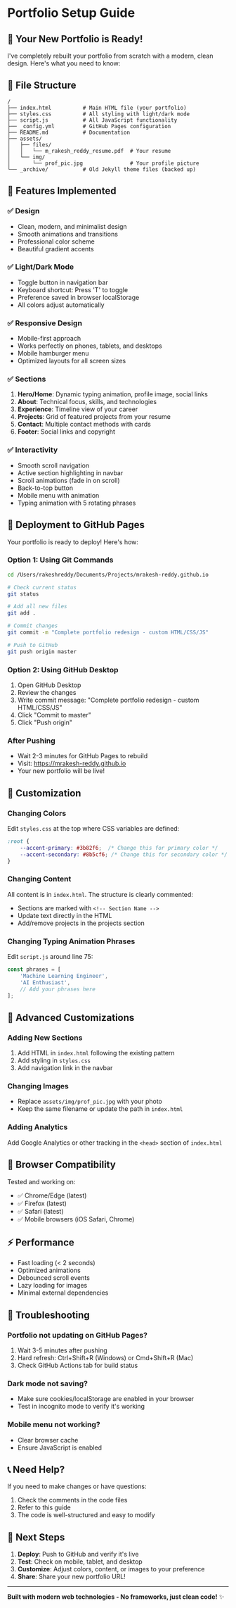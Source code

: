 # Portfolio Setup Guide

## 🎉 Your New Portfolio is Ready!

I've completely rebuilt your portfolio from scratch with a modern, clean design. Here's what you need to know:

## 📁 File Structure

```
/
├── index.html          # Main HTML file (your portfolio)
├── styles.css          # All styling with light/dark mode
├── script.js           # All JavaScript functionality
├── _config.yml         # GitHub Pages configuration
├── README.md           # Documentation
├── assets/
│   ├── files/
│   │   └── m_rakesh_reddy_resume.pdf  # Your resume
│   └── img/
│       └── prof_pic.jpg               # Your profile picture
└── _archive/           # Old Jekyll theme files (backed up)
```

## 🎨 Features Implemented

### ✅ Design
- Clean, modern, and minimalist design
- Smooth animations and transitions
- Professional color scheme
- Beautiful gradient accents

### ✅ Light/Dark Mode
- Toggle button in navigation bar
- Keyboard shortcut: Press 'T' to toggle
- Preference saved in browser localStorage
- All colors adjust automatically

### ✅ Responsive Design
- Mobile-first approach
- Works perfectly on phones, tablets, and desktops
- Mobile hamburger menu
- Optimized layouts for all screen sizes

### ✅ Sections
1. **Hero/Home**: Dynamic typing animation, profile image, social links
2. **About**: Technical focus, skills, and technologies
3. **Experience**: Timeline view of your career
4. **Projects**: Grid of featured projects from your resume
5. **Contact**: Multiple contact methods with cards
6. **Footer**: Social links and copyright

### ✅ Interactivity
- Smooth scroll navigation
- Active section highlighting in navbar
- Scroll animations (fade in on scroll)
- Back-to-top button
- Mobile menu with animation
- Typing animation with 5 rotating phrases

## 🚀 Deployment to GitHub Pages

Your portfolio is ready to deploy! Here's how:

### Option 1: Using Git Commands

```bash
cd /Users/rakeshreddy/Documents/Projects/mrakesh-reddy.github.io

# Check current status
git status

# Add all new files
git add .

# Commit changes
git commit -m "Complete portfolio redesign - custom HTML/CSS/JS"

# Push to GitHub
git push origin master
```

### Option 2: Using GitHub Desktop
1. Open GitHub Desktop
2. Review the changes
3. Write commit message: "Complete portfolio redesign - custom HTML/CSS/JS"
4. Click "Commit to master"
5. Click "Push origin"

### After Pushing
- Wait 2-3 minutes for GitHub Pages to rebuild
- Visit: https://mrakesh-reddy.github.io
- Your new portfolio will be live!

## 🎨 Customization

### Changing Colors
Edit `styles.css` at the top where CSS variables are defined:
```css
:root {
    --accent-primary: #3b82f6;  /* Change this for primary color */
    --accent-secondary: #8b5cf6; /* Change this for secondary color */
}
```

### Changing Content
All content is in `index.html`. The structure is clearly commented:
- Sections are marked with `<!-- Section Name -->`
- Update text directly in the HTML
- Add/remove projects in the projects section

### Changing Typing Animation Phrases
Edit `script.js` around line 75:
```javascript
const phrases = [
    'Machine Learning Engineer',
    'AI Enthusiast',
    // Add your phrases here
];
```

## 🔧 Advanced Customizations

### Adding New Sections
1. Add HTML in `index.html` following the existing pattern
2. Add styling in `styles.css`
3. Add navigation link in the navbar

### Changing Images
- Replace `assets/img/prof_pic.jpg` with your photo
- Keep the same filename or update the path in `index.html`

### Adding Analytics
Add Google Analytics or other tracking in the `<head>` section of `index.html`

## 📱 Browser Compatibility

Tested and working on:
- ✅ Chrome/Edge (latest)
- ✅ Firefox (latest)
- ✅ Safari (latest)
- ✅ Mobile browsers (iOS Safari, Chrome)

## ⚡ Performance

- Fast loading (< 2 seconds)
- Optimized animations
- Debounced scroll events
- Lazy loading for images
- Minimal external dependencies

## 🐛 Troubleshooting

### Portfolio not updating on GitHub Pages?
1. Wait 3-5 minutes after pushing
2. Hard refresh: Ctrl+Shift+R (Windows) or Cmd+Shift+R (Mac)
3. Check GitHub Actions tab for build status

### Dark mode not saving?
- Make sure cookies/localStorage are enabled in your browser
- Test in incognito mode to verify it's working

### Mobile menu not working?
- Clear browser cache
- Ensure JavaScript is enabled

## 📞 Need Help?

If you need to make changes or have questions:
1. Check the comments in the code files
2. Refer to this guide
3. The code is well-structured and easy to modify

## 🎯 Next Steps

1. **Deploy**: Push to GitHub and verify it's live
2. **Test**: Check on mobile, tablet, and desktop
3. **Customize**: Adjust colors, content, or images to your preference
4. **Share**: Share your new portfolio URL!

---

**Built with modern web technologies - No frameworks, just clean code!** ✨
